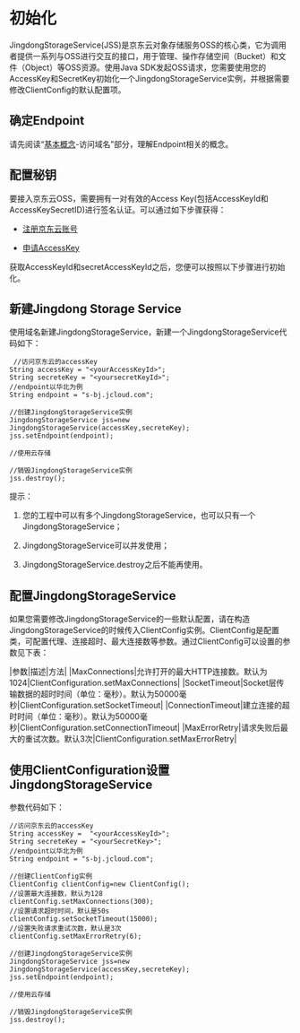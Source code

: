 # 初始化

JingdongStorageService(JSS)是京东云对象存储服务OSS的核心类，它为调用者提供一系列与OSS进行交互的接口，用于管理、操作存储空间（Bucket）和文件（Object）等OSS资源。使用Java SDK发起OSS请求，您需要使用您的AccessKey和SecretKey初始化一个JingdongStorageService实例，并根据需要修改ClientConfig的默认配置项。

## 确定Endpoint

请先阅读“[基本概念](http://www.jdcloud.com/help/detail/1177/isCateLog/1)-访问域名”部分，理解Endpoint相关的概念。

## 配置秘钥

要接入京东云OSS，需要拥有一对有效的Access Key(包括AccessKeyId和AccessKeySecretID)进行签名认证。可以通过如下步骤获得：

* [注册京东云账号](https://uc.jdcloud.com/reg?returnUrl=http%3A%2F%2Fwww.jdcloud.com%2Findex)

* [申请AccessKey](https://uc.jdcloud.com/accesskey/index)

获取AccessKeyId和secretAccessKeyId之后，您便可以按照以下步骤进行初始化。

## 新建Jingdong Storage Service

使用域名新建JingdongStorageService，新建一个JingdongStorageService代码如下：
```
 //访问京东云的accessKey  
String accessKey = "<yourAccessKeyId>";  
String secreteKey = "<yoursecretKeyId>";    
//endpoint以华北为例  
String endpoint = "s-bj.jcloud.com";  
 
//创建JingdongStorageService实例  
JingdongStorageService jss=new JingdongStorageService(accessKey,secreteKey);
jss.setEndpoint(endpoint);  
  
//使用云存储  
  
//销毁JingdongStorageService实例  
jss.destroy();
```
提示：

1. 您的工程中可以有多个JingdongStorageService，也可以只有一个JingdongStorageService；

2. JingdongStorageService可以并发使用；

3. JingdongStorageService.destroy之后不能再使用。

## 配置JingdongStorageService

如果您需要修改JingdongStorageService的一些默认配置，请在构造JingdongStorageService的时候传入ClientConfig实例。ClientConfig是配置类，可配置代理、连接超时、最大连接数等参数。通过ClientConfig可以设置的参数见下表：

|参数|描述|方法|
|MaxConnections|允许打开的最大HTTP连接数。默认为1024|ClientConfiguration.setMaxConnections|
|SocketTimeout|Socket层传输数据的超时时间（单位：毫秒）。默认为50000毫秒|ClientConfiguration.setSocketTimeout|
|ConnectionTimeout|建立连接的超时时间（单位：毫秒）。默认为50000毫秒|ClientConfiguration.setConnectionTimeout|
|MaxErrorRetry|请求失败后最大的重试次数。默认3次|ClientConfiguration.setMaxErrorRetry|

## 使用ClientConfiguration设置JingdongStorageService

参数代码如下：
```
//访问京东云的accessKey  
String accessKey =  "<yourAccessKeyId>";  
String secreteKey = "<yourSecretKey>";   
//endpoint以华北为例  
String endpoint = "s-bj.jcloud.com";  
 
//创建ClientConfig实例  
ClientConfig clientConfig=new ClientConfig();  
//设置最大连接数，默认为128  
clientConfig.setMaxConnections(300);  
//设置请求超时时间，默认是50s  
clientConfig.setSocketTimeout(15000);  
//设置失败请求重试次数，默认是3次  
clientConfig.setMaxErrorRetry(6);  

//创建JingdongStorageService实例  
JingdongStorageService jss=new JingdongStorageService(accessKey,secreteKey);
jss.setEndpoint(endpoint);  
 
//使用云存储  
  
//销毁JingdongStorageService实例  
jss.destroy();
```
